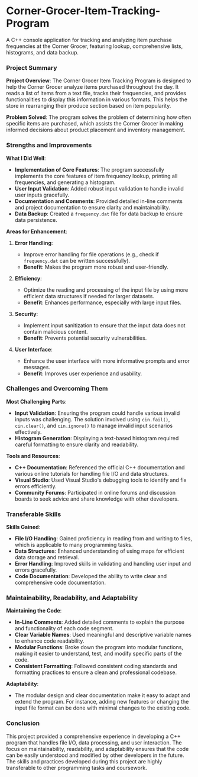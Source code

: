 # Corner-Grocer-Item-Tracking-Program
A C++ console application for tracking and analyzing item purchase frequencies at the Corner Grocer, featuring lookup, comprehensive lists, histograms, and data backup.

### Project Summary

**Project Overview**:
The Corner Grocer Item Tracking Program is designed to help the Corner Grocer analyze items purchased throughout the day. It reads a list of items from a text file, tracks their frequencies, and provides functionalities to display this information in various formats. This helps the store in rearranging their produce section based on item popularity.

**Problem Solved**:
The program solves the problem of determining how often specific items are purchased, which assists the Corner Grocer in making informed decisions about product placement and inventory management.

### Strengths and Improvements

**What I Did Well**:
- **Implementation of Core Features**: The program successfully implements the core features of item frequency lookup, printing all frequencies, and generating a histogram.
- **User Input Validation**: Added robust input validation to handle invalid user inputs gracefully.
- **Documentation and Comments**: Provided detailed in-line comments and project documentation to ensure clarity and maintainability.
- **Data Backup**: Created a `frequency.dat` file for data backup to ensure data persistence.

**Areas for Enhancement**:
1. **Error Handling**:
   - Improve error handling for file operations (e.g., check if `frequency.dat` can be written successfully).
   - **Benefit**: Makes the program more robust and user-friendly.

2. **Efficiency**:
   - Optimize the reading and processing of the input file by using more efficient data structures if needed for larger datasets.
   - **Benefit**: Enhances performance, especially with large input files.

3. **Security**:
   - Implement input sanitization to ensure that the input data does not contain malicious content.
   - **Benefit**: Prevents potential security vulnerabilities.

4. **User Interface**:
   - Enhance the user interface with more informative prompts and error messages.
   - **Benefit**: Improves user experience and usability.

### Challenges and Overcoming Them

**Most Challenging Parts**:
- **Input Validation**: Ensuring the program could handle various invalid inputs was challenging. The solution involved using `cin.fail()`, `cin.clear()`, and `cin.ignore()` to manage invalid input scenarios effectively.
- **Histogram Generation**: Displaying a text-based histogram required careful formatting to ensure clarity and readability.

**Tools and Resources**:
- **C++ Documentation**: Referenced the official C++ documentation and various online tutorials for handling file I/O and data structures.
- **Visual Studio**: Used Visual Studio's debugging tools to identify and fix errors efficiently.
- **Community Forums**: Participated in online forums and discussion boards to seek advice and share knowledge with other developers.

### Transferable Skills

**Skills Gained**:
- **File I/O Handling**: Gained proficiency in reading from and writing to files, which is applicable to many programming tasks.
- **Data Structures**: Enhanced understanding of using maps for efficient data storage and retrieval.
- **Error Handling**: Improved skills in validating and handling user input and errors gracefully.
- **Code Documentation**: Developed the ability to write clear and comprehensive code documentation.

### Maintainability, Readability, and Adaptability

**Maintaining the Code**:
- **In-Line Comments**: Added detailed comments to explain the purpose and functionality of each code segment.
- **Clear Variable Names**: Used meaningful and descriptive variable names to enhance code readability.
- **Modular Functions**: Broke down the program into modular functions, making it easier to understand, test, and modify specific parts of the code.
- **Consistent Formatting**: Followed consistent coding standards and formatting practices to ensure a clean and professional codebase.

**Adaptability**:
- The modular design and clear documentation make it easy to adapt and extend the program. For instance, adding new features or changing the input file format can be done with minimal changes to the existing code.

### Conclusion

This project provided a comprehensive experience in developing a C++ program that handles file I/O, data processing, and user interaction. The focus on maintainability, readability, and adaptability ensures that the code can be easily understood and modified by other developers in the future. The skills and practices developed during this project are highly transferable to other programming tasks and coursework.
